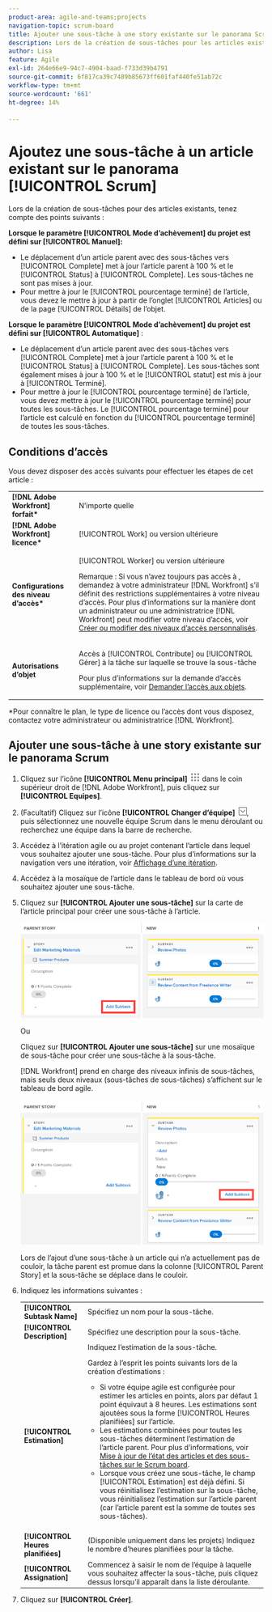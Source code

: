 ```yaml
---
product-area: agile-and-teams;projects
navigation-topic: scrum-board
title: Ajouter une sous-tâche à une story existante sur le panorama Scrum
description: Lors de la création de sous-tâches pour les articles existants, gardez à l’esprit le paramètre Mode d’exécution du projet, car cela affecte la manière dont les articles sont mis à jour.
author: Lisa
feature: Agile
exl-id: 264e66e9-94c7-4904-baad-f733d39b4791
source-git-commit: 6f817ca39c7489b85673ff601faf440fe51ab72c
workflow-type: tm+mt
source-wordcount: '661'
ht-degree: 14%

---
```


# Ajoutez une sous-tâche à un article existant sur le panorama [!UICONTROL Scrum]

Lors de la création de sous-tâches pour des articles existants, tenez compte des points suivants :

**Lorsque le paramètre [!UICONTROL Mode d’achèvement] du projet est défini sur [!UICONTROL Manuel]:**

* Le déplacement d’un article parent avec des sous-tâches vers [!UICONTROL Complete] met à jour l’article parent à 100 % et le [!UICONTROL Status] à [!UICONTROL Complete]. Les sous-tâches ne sont pas mises à jour.
* Pour mettre à jour le [!UICONTROL pourcentage terminé] de l’article, vous devez le mettre à jour à partir de l’onglet [!UICONTROL Articles] ou de la page [!UICONTROL Détails] de l’objet.

**Lorsque le paramètre [!UICONTROL Mode d’achèvement] du projet est défini sur [!UICONTROL Automatique]** :

* Le déplacement d’un article parent avec des sous-tâches vers [!UICONTROL Complete] met à jour l’article parent à 100 % et le [!UICONTROL Status] à [!UICONTROL Complete]. Les sous-tâches sont également mises à jour à 100 % et le [!UICONTROL statut] est mis à jour à [!UICONTROL Terminé].
* Pour mettre à jour le [!UICONTROL pourcentage terminé] de l’article, vous devez mettre à jour le [!UICONTROL pourcentage terminé] pour toutes les sous-tâches. Le [!UICONTROL pourcentage terminé] pour l’article est calculé en fonction du [!UICONTROL pourcentage terminé] de toutes les sous-tâches.

## Conditions d’accès

Vous devez disposer des accès suivants pour effectuer les étapes de cet article :

<table style="table-layout:auto"> 
 <col> 
 </col> 
 <col> 
 </col> 
 <tbody> 
  <tr> 
   <td role="rowheader"><strong>[!DNL Adobe Workfront] forfait*</strong></td> 
   <td> <p>N’importe quelle</p> </td> 
  </tr> 
  <tr> 
   <td role="rowheader"><strong>[!DNL Adobe Workfront] licence*</strong></td> 
   <td> <p>[!UICONTROL Work] ou version ultérieure</p> </td> 
  </tr> 
  <tr> 
   <td role="rowheader"><strong>Configurations des niveau d’accès*</strong></td> 
   <td> <p>[!UICONTROL Worker] ou version ultérieure</p> <p>Remarque : Si vous n’avez toujours pas accès à , demandez à votre administrateur [!DNL Workfront] s’il définit des restrictions supplémentaires à votre niveau d’accès. Pour plus d’informations sur la manière dont un administrateur ou une administratrice [!DNL Workfront] peut modifier votre niveau d’accès, voir <a href="../../../administration-and-setup/add-users/configure-and-grant-access/create-modify-access-levels.md" class="MCXref xref">Créer ou modifier des niveaux d’accès personnalisés</a>.</p> </td> 
  </tr> 
  <tr> 
   <td role="rowheader"><strong>Autorisations d’objet</strong></td> 
   <td> <p>Accès à [!UICONTROL Contribute] ou [!UICONTROL Gérer] à la tâche sur laquelle se trouve la sous-tâche</p> <p>Pour plus d’informations sur la demande d’accès supplémentaire, voir <a href="../../../workfront-basics/grant-and-request-access-to-objects/request-access.md" class="MCXref xref">Demander l’accès aux objets</a>.</p> </td> 
  </tr> 
 </tbody> 
</table>

&#42;Pour connaître le plan, le type de licence ou l’accès dont vous disposez, contactez votre administrateur ou administratrice [!DNL Workfront].

## Ajouter une sous-tâche à une story existante sur le panorama Scrum

1. Cliquez sur l’icône **[!UICONTROL Menu principal]** ![](assets/main-menu-icon.png) dans le coin supérieur droit de [!DNL Adobe Workfront], puis cliquez sur **[!UICONTROL Equipes]**.

1. (Facultatif) Cliquez sur l’icône **[!UICONTROL Changer d’équipe]** ![Icône Changer d’équipe](assets/switch-team-icon.png), puis sélectionnez une nouvelle équipe Scrum dans le menu déroulant ou recherchez une équipe dans la barre de recherche.

1. Accédez à l’itération agile ou au projet contenant l’article dans lequel vous souhaitez ajouter une sous-tâche. Pour plus d’informations sur la navigation vers une itération, voir [Affichage d’une itération](../../../agile/use-scrum-in-an-agile-team/iterations/view-iteration.md).
1. Accédez à la mosaïque de l’article dans le tableau de bord où vous souhaitez ajouter une sous-tâche.
1. Cliquez sur **[!UICONTROL Ajouter une sous-tâche]** sur la carte de l’article principal pour créer une sous-tâche à l’article.

   ![Ajouter une sous-tâche](assets/agile-story-addsubtask-NWE.png)

   Ou

   Cliquez sur **[!UICONTROL Ajouter une sous-tâche]** sur une mosaïque de sous-tâche pour créer une sous-tâche à la sous-tâche.

   [!DNL Workfront] prend en charge des niveaux infinis de sous-tâches, mais seuls deux niveaux (sous-tâches de sous-tâches) s’affichent sur le tableau de bord agile.

   ![Ajouter une sous-tâche](assets/agile-story-addsubtask2-NWE.png)

   Lors de l’ajout d’une sous-tâche à un article qui n’a actuellement pas de couloir, la tâche parent est promue dans la colonne [!UICONTROL Parent Story] et la sous-tâche se déplace dans le couloir.

1. Indiquez les informations suivantes :

   <table style="table-layout:auto">
    <col>
    <col>
    <tbody>
     <tr>
      <td role="rowheader"><strong>[!UICONTROL Subtask Name]</strong></td>
      <td> Spécifiez un nom pour la sous-tâche.</td>
     </tr>
     <tr>
      <td role="rowheader"><strong>[!UICONTROL Description]</strong></td>
      <td>Spécifiez une description pour la sous-tâche.</td>
     </tr>
     <tr>
      <td role="rowheader"><strong>[!UICONTROL Estimation]</strong></td>
      <td>Indiquez l’estimation de la sous-tâche.<br><p>Gardez à l’esprit les points suivants lors de la création d’estimations :</p>
       <ul>
        <li>Si votre équipe agile est configurée pour estimer les articles en points, alors par défaut 1 point équivaut à 8 heures. Les estimations sont ajoutées sous la forme [!UICONTROL Heures planifiées] sur l’article.</li>
        <li>Les estimations combinées pour toutes les sous-tâches déterminent l’estimation de l’article parent. Pour plus d’informations, voir <a href="../../../agile/use-scrum-in-an-agile-team/scrum-board/update-status-of-stories-and-subtasks.md" class="MCXref xref">Mise à jour de l’état des articles et des sous-tâches sur le Scrum board</a>.</li>
        <li>Lorsque vous créez une sous-tâche, le champ [!UICONTROL Estimation] est déjà défini. Si vous réinitialisez l’estimation sur la sous-tâche, vous réinitialisez l’estimation sur l’article parent (car l’article parent est la somme de toutes ses sous-tâches).</li>
       </ul><br></td>
     </tr>
     <tr>
      <td role="rowheader"><strong>[!UICONTROL Heures planifiées]</strong></td>
      <td> (Disponible uniquement dans les projets) Indiquez le nombre d’heures planifiées pour la tâche.</td>
     </tr>
     <tr>
      <td role="rowheader"><strong>[!UICONTROL Assignation]</strong></td>
      <td>Commencez à saisir le nom de l’équipe à laquelle vous souhaitez affecter la sous-tâche, puis cliquez dessus lorsqu’il apparaît dans la liste déroulante.</td>
     </tr>
    </tbody>
   </table>

1. Cliquez sur **[!UICONTROL Créer]**.
